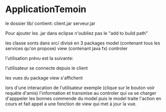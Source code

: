 # ApplicationTemoin

le dossier lib/ contient:
  client.jar
  serveur.jar
 
 
Pour ajouter les .jar dans eclipse n'oubliez pas le "add to build path"

les classe sonts dans src/ divisé en 3 packages
  model        (contenant tous les services qu'on propose)
  view         (contenant java fx)
  controler
  
l'utilisation prévu est la suivante:
  
  l'utilisateur se connecte depuis le client
  
  les vues du package view s'affichent
  
  lors d'une interacation de l'utilisateur exemple (clique sur le bouton voir requête d'amis)
  l'information et transmise au controler qui va se charger d'apppeler les bonnes commende du model
  puis le model traite l'action en cours et fait appel a une fonction de view qui met à jour la vue.
 

